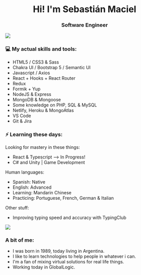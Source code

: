 <h1 align="center"> Hi! I'm Sebastián Maciel </h1>
<h3 align="center"> Software Engineer </h3>

<img src="https://yata-apix-a9caea66-ad78-425f-aa08-e292558ebb65.lss.locawebcorp.com.br/b7c7dbff38ae4f419c94ce8d2254b9d9.png">

### 💻 My actual skills and tools:

- HTML5 / CSS3 & Sass
- Chakra UI / Bootstrap 5 / Semantic UI
- Javascript / Axios 
- React + Hooks + React Router
- Redux
- Formik + Yup
- NodeJS & Express
- MongoDB & Mongoose
- Some knowledge on PHP, SQL & MySQL
- Netlify, Heroku & MongoAtlas
- VS Code
- Git & Jira

### ⚡ Learning these days:

Looking for mastery in these things:

- React & Typescript --> In Progress!
- C# and Unity | Game Development

Human languages:

- Spanish: Native
- English: Advanced
- Learning: Mandarin Chinese
- Practicing: Portuguese, French, German & Italian

Other stuff:

- Improving typing speed and accuracy with TypingClub

<img src="https://yata-apix-a9caea66-ad78-425f-aa08-e292558ebb65.lss.locawebcorp.com.br/b7c7dbff38ae4f419c94ce8d2254b9d9.png">

### A bit of me:

- I was born in 1989, today living in Argentina.
- I like to learn technologies to help people in whatever i can.
- I'm a fan of mixing virtual solutions for real life things.
- Working today in GlobalLogic.
